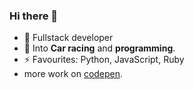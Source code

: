 ### Hi there 👋
- 🔭 Fullstack developer
- 👀 Into **Car racing** and **programming**.
- ⚡ Favourites: Python, JavaScript, Ruby
-  more work on  [codepen](https://codepen.io/uzitrake).

<!--
**vickkie/vickkie** is a ✨ _special_ ✨ repository because its `README.md` (this file) appears on your GitHub profile.
- 😄 Pronouns: **THAT/GUY** (because why not? 😄).</br>

Here are some ideas to get you started:

- 🌱 I’m currently learning ...
- 👯 I’m looking to collaborate on ...
- 🤔 I’m looking for help with ...
- 💬 Ask me about ...
- 📫 How to reach me: ...
- 😄 Pronouns: ...
-->

